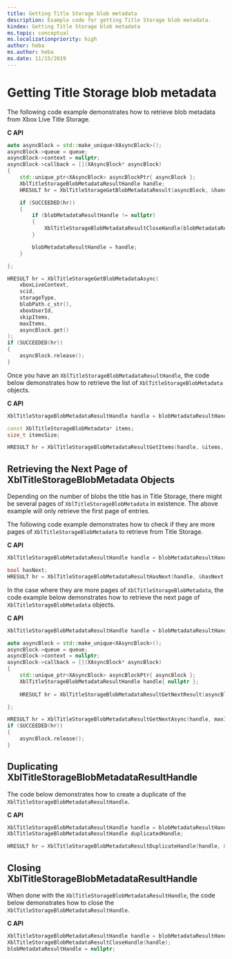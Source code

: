 ```yaml
---
title: Getting Title Storage blob metadata
description: Example code for getting Title Storage blob metadata.
kindex: Getting Title Storage blob metadata
ms.topic: conceptual
ms.localizationpriority: high
author: heba
ms.author: heba
ms.date: 11/15/2019
---
```





# Getting Title Storage blob metadata

The following code example demonstrates how to retrieve blob metadata from Xbox Live Title Storage.

**C API**
<!-- XblTitleStorageGetBlobMetadataAsync_C.md -->
```cpp
auto asyncBlock = std::make_unique<XAsyncBlock>();
asyncBlock->queue = queue;
asyncBlock->context = nullptr;
asyncBlock->callback = [](XAsyncBlock* asyncBlock)
{
    std::unique_ptr<XAsyncBlock> asyncBlockPtr{ asyncBlock };
    XblTitleStorageBlobMetadataResultHandle handle;
    HRESULT hr = XblTitleStorageGetBlobMetadataResult(asyncBlock, &handle);

    if (SUCCEEDED(hr))
    {
        if (blobMetadataResultHandle != nullptr)
        {
            XblTitleStorageBlobMetadataResultCloseHandle(blobMetadataResultHandle);
        }

        blobMetadataResultHandle = handle;
    }

};

HRESULT hr = XblTitleStorageGetBlobMetadataAsync(
    xboxLiveContext,
    scid,
    storageType,
    blobPath.c_str(),
    xboxUserId,
    skipItems,
    maxItems,
    asyncBlock.get()
);
if (SUCCEEDED(hr))
{
    asyncBlock.release();
}
```

<!-- 
**Reference**
* [XAsyncBlock](xasyncblock.md)
* [XblTitleStorageBlobMetadataResultCloseHandle](xbltitlestorageblobmetadataresultclosehandle.md)
-->
<!-- * [XblTitleStorageBlobMetadataResultHandle](xbltitlestorageblobmetadataresulthandle.md) -->
<!-- 
* [XblTitleStorageGetBlobMetadataAsync](xbltitlestoragegetblobmetadataasync.md)
* [XblTitleStorageGetBlobMetadataResult](xbltitlestoragegetblobmetadataresult.md)
-->


Once you have an `XblTitleStorageBlobMetadataResultHandle`, the code below demonstrates how to retrieve the list of `XblTitleStorageBlobMetadata` objects.

**C API**
<!-- XblTitleStorageBlobMetadataResultGetItems_C.md -->
```cpp
XblTitleStorageBlobMetadataResultHandle handle = blobMetadataResultHandle;

const XblTitleStorageBlobMetadata* items;
size_t itemsSize;

HRESULT hr = XblTitleStorageBlobMetadataResultGetItems(handle, &items, &itemsSize);
```

<!-- 
**Reference**
* [XblTitleStorageBlobMetadata](xbltitlestorageblobmetadata.md)
* [XblTitleStorageBlobMetadataResultGetItems](xbltitlestorageblobmetadataresultgetitems.md)
-->

<!-- * [XblTitleStorageBlobMetadataResultHandle](xbltitlestorageblobmetadataresulthandle.md) -->


## Retrieving the Next Page of XblTitleStorageBlobMetadata Objects

Depending on the number of blobs the title has in Title Storage, there might be several pages of `XblTitleStorageBlobMetadata` in existence. The above example will only retrieve the first page of entries.

The following code example demonstrates how to check if they are more pages of `XblTitleStorageBlobMetadata` to retrieve from Title Storage.

**C API**
<!-- XblTitleStorageBlobMetadataResultHasNext_C.md -->
```cpp
XblTitleStorageBlobMetadataResultHandle handle = blobMetadataResultHandle;

bool hasNext;
HRESULT hr = XblTitleStorageBlobMetadataResultHasNext(handle, &hasNext);
```
<!-- 
**Reference**
-->
<!-- * [XblTitleStorageBlobMetadataResultHandle](xbltitlestorageblobmetadataresulthandle.md) -->
<!-- 
* [XblTitleStorageBlobMetadataResultHasNext](xbltitlestorageblobmetadataresulthasnext.md)
-->

In the case where they are more pages of `XblTitleStorageBlobMetadata`, the code example below demonstrates how to retrieve the next page of `XblTitleStorageBlobMetadata` objects.

**C API**
<!-- XblTitleStorageBlobMetadataResultGetNextAsync_C.md -->
```cpp
XblTitleStorageBlobMetadataResultHandle handle = blobMetadataResultHandle;

auto asyncBlock = std::make_unique<XAsyncBlock>();
asyncBlock->queue = queue;
asyncBlock->context = nullptr;
asyncBlock->callback = [](XAsyncBlock* asyncBlock)
{
    std::unique_ptr<XAsyncBlock> asyncBlockPtr{ asyncBlock };
    XblTitleStorageBlobMetadataResultHandle handle{ nullptr };
    
    HRESULT hr = XblTitleStorageBlobMetadataResultGetNextResult(asyncBlock, &handle);

};

HRESULT hr = XblTitleStorageBlobMetadataResultGetNextAsync(handle, maxItems, asyncBlock.get());
if (SUCCEEDED(hr))
{
    asyncBlock.release();
}
```

<!-- 
**Reference**
* [XAsyncBlock](xasyncblock.md)
* [XblTitleStorageBlobMetadataResultGetNextAsync](xbltitlestorageblobmetadataresultgetnextasync.md)
* [XblTitleStorageBlobMetadataResultGetNextResult](xbltitlestorageblobmetadataresultgetnextresult.md)
-->
<!-- * [XblTitleStorageBlobMetadataResultHandle](xbltitlestorageblobmetadataresulthandle.md) -->


## Duplicating XblTitleStorageBlobMetadataResultHandle

The code below demonstrates how to create a duplicate of the `XblTitleStorageBlobMetadataResultHandle`.

**C API**
<!-- XblTitleStorageBlobMetadataResultDuplicateHandle_C.md -->
```cpp
XblTitleStorageBlobMetadataResultHandle handle = blobMetadataResultHandle;
XblTitleStorageBlobMetadataResultHandle duplicatedHandle;

HRESULT hr = XblTitleStorageBlobMetadataResultDuplicateHandle(handle, &duplicatedHandle);
```

<!-- 
**Reference**
* [XblTitleStorageBlobMetadataResultDuplicateHandle](xbltitlestorageblobmetadataresultduplicatehandle.md)
-->
<!-- * [XblTitleStorageBlobMetadataResultHandle](xbltitlestorageblobmetadataresulthandle.md) -->


## Closing XblTitleStorageBlobMetadataResultHandle

When done with the `XblTitleStorageBlobMetadataResultHandle`, the code below demonstrates how to close the `XblTitleStorageBlobMetadataResultHandle`.

**C API**
<!-- XblTitleStorageBlobMetadataResultCloseHandle_C.md -->
```cpp
XblTitleStorageBlobMetadataResultHandle handle = blobMetadataResultHandle;
XblTitleStorageBlobMetadataResultCloseHandle(handle);
blobMetadataResultHandle = nullptr;
```

<!-- 
**Reference**
* [XblTitleStorageBlobMetadataResultCloseHandle](xbltitlestorageblobmetadataresultclosehandle.md)
-->
<!-- * [XblTitleStorageBlobMetadataResultHandle](xbltitlestorageblobmetadataresulthandle.md) -->
